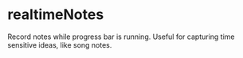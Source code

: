 # realtimeNotes
Record notes while progress bar is running. Useful for capturing time sensitive ideas, like song notes.
